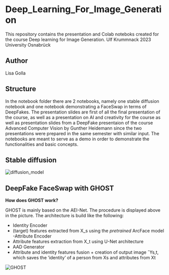 # Deep_Learning_For_Image_Generation
This repository contains the presentation and Colab noteboks created for the course Deep learning for Image Generation. 
Ulf Krummnack 
2023 
University Osnabrück 

## Author 
Lisa Golla 

## Structure 
In the notebook folder there are 2 notebooks, namely one stable diffusion notebook and one notebook demonstrating a FaceSwap in terms of DeepFakes. The presentation slides are first of all the final presentation of the course, as well as a presentation on AI and creativity for the course as well as presentation slides from a DeepFake presentaion of the course Advanced Computer Vision by Gunther Heidemann since the two presentations were prepared in the same semester with similar input. The notebooks are meant to serve as a demo in order to demonstrate the functionalities and basic concepts. 

## Stable diffusion 

![diffusion_model](https://github.com/goody139/Deep_Learning_For_Image_Generation/assets/72889998/8ab6504e-b204-4d68-829b-64b813d3fc55)


## DeepFake FaceSwap with GHOST 

**How does GHOST work?**

GHOST is mainly based on the AEI-Net. The procedure is displayed above in the picture. The architecture is build like the following:

-  Identity Encoder
 -   (target) features extracted from X_s using the *pretrained* ArcFace model
-Attribute Encoder
 - Attribute features extraction from X_t using U-Net architecture
- AAD Generator
 - Attribute and identity features fusion + creation of output image ˆYs,t, which saves the ’identity’ of a
person from Xs and attributes from Xt


![GHOST](https://github.com/goody139/Deep_Learning_For_Image_Generation/assets/72889998/3bff667c-0567-4949-8b85-f1b0eb224b49)
